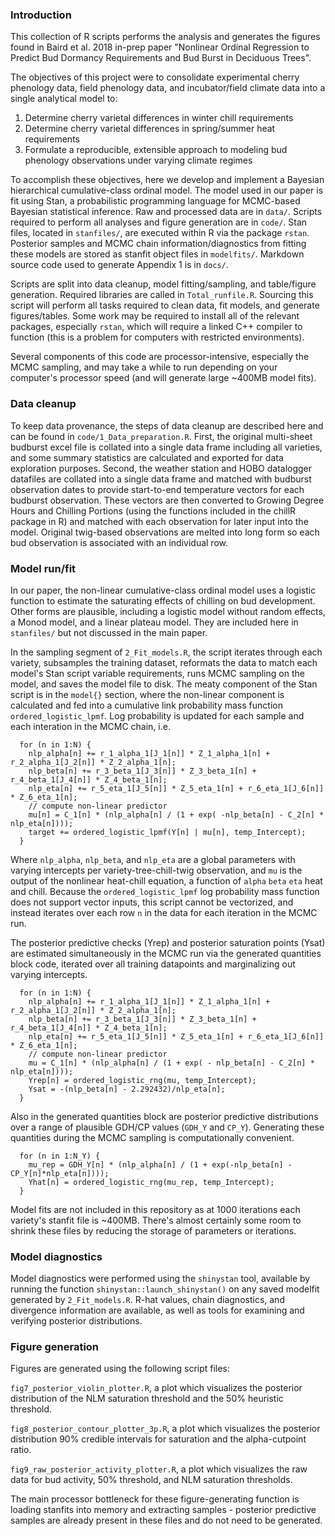 ### Introduction
This collection of R scripts performs the analysis and generates the figures found in Baird et al. 2018 in-prep paper "Nonlinear Ordinal Regression to Predict Bud Dormancy Requirements and Bud Burst in Deciduous Trees". 

The objectives of this project were to consolidate experimental cherry phenology data, field phenology data, and incubator/field climate data into a single analytical model to:

1. Determine cherry varietal differences in winter chill requirements
2. Determine cherry varietal differences in spring/summer heat requirements
3. Formulate a reproducible, extensible approach to modeling bud phenology observations under varying climate regimes

To accomplish these objectives, here we develop and implement a Bayesian hierarchical cumulative-class ordinal model. The model used in our paper is fit using Stan, a probabilistic programming language for MCMC-based Bayesian statistical inference. Raw and processed data are in `data/`. Scripts required to perform all analyses and figure generation are in `code/`. Stan files, located in `stanfiles/`, are executed within R via the package `rstan`. Posterior samples and MCMC chain information/diagnostics from fitting these models are stored as stanfit object files in `modelfits/`. Markdown source code used to generate Appendix 1 is in `docs/`.

Scripts are split into data cleanup, model fitting/sampling, and table/figure generation. Required libraries are called in `Total_runfile.R`. Sourcing this script will perform all tasks required to clean data, fit models, and generate figures/tables. Some work may be required to install all of the relevant packages, especially `rstan`, which will require a linked C++ compiler to function (this is a problem for computers with restricted environments).

Several components of this code are processor-intensive, especially the MCMC sampling, and may take a while to run depending on your computer's processor speed (and will generate large ~400MB model fits). 

### Data cleanup
To keep data provenance, the steps of data cleanup are described here and can be found in `code/1_Data_preparation.R`. First, the original multi-sheet budburst excel file is collated into a single data frame including all varieties, and some summary statistics are calculated and exported for data exploration purposes. Second, the weather station and HOBO datalogger datafiles are collated into a single data frame and matched with budburst observation dates to provide start-to-end temperature vectors for each budburst observation. These vectors are then converted to Growing Degree Hours and Chilling Portions (using the functions included in the chillR package in R) and matched with each observation for later input into the model. Original twig-based observations are melted into long form so each bud observation is associated with an individual row.

### Model run/fit
In our paper, the non-linear cumulative-class ordinal model uses a logistic function to estimate the saturating effects of chilling on bud development. Other forms are plausible, including a logistic model without random effects, a Monod model, and a linear plateau model. They are included here in `stanfiles/` but not discussed in the main paper. 

In the sampling segment of `2_Fit_models.R`, the script iterates through each variety, subsamples the training dataset, reformats the data to match each model's Stan script variable requirements, runs MCMC sampling on the model, and saves the model file to disk. The meaty component of the Stan script is in the `model{}` section, where the non-linear component is calculated and fed into a cumulative link probability mass function `ordered_logistic_lpmf`. Log probability is updated for each sample and each interation in the MCMC chain, i.e.

```
  for (n in 1:N) { 
    nlp_alpha[n] += r_1_alpha_1[J_1[n]] * Z_1_alpha_1[n] + r_2_alpha_1[J_2[n]] * Z_2_alpha_1[n];
    nlp_beta[n] += r_3_beta_1[J_3[n]] * Z_3_beta_1[n] + r_4_beta_1[J_4[n]] * Z_4_beta_1[n];
    nlp_eta[n] += r_5_eta_1[J_5[n]] * Z_5_eta_1[n] + r_6_eta_1[J_6[n]] * Z_6_eta_1[n];
    // compute non-linear predictor 
    mu[n] = C_1[n] * (nlp_alpha[n] / (1 + exp( -nlp_beta[n] - C_2[n] * nlp_eta[n])));
    target += ordered_logistic_lpmf(Y[n] | mu[n], temp_Intercept);
  } 
```

Where `nlp_alpha`, `nlp_beta`, and `nlp_eta` are a global parameters with varying intercepts per variety-tree-chill-twig observation, and `mu` is the output of the nonlinear heat-chill equation, a function of `alpha` `beta` `eta` heat and chill. Because the `ordered_logistic_lpmf` log probability mass function does not support vector inputs, this script cannot be vectorized, and instead iterates over each row `n` in the data for each iteration in the MCMC run. 

The posterior predictive checks (Yrep) and posterior saturation points (Ysat) are estimated simultaneously in the MCMC run via the generated quantities block code, iterated over all training datapoints and marginalizing out varying intercepts.

```
  for (n in 1:N) { 
    nlp_alpha[n] += r_1_alpha_1[J_1[n]] * Z_1_alpha_1[n] + r_2_alpha_1[J_2[n]] * Z_2_alpha_1[n];
    nlp_beta[n] += r_3_beta_1[J_3[n]] * Z_3_beta_1[n] + r_4_beta_1[J_4[n]] * Z_4_beta_1[n];
    nlp_eta[n] += r_5_eta_1[J_5[n]] * Z_5_eta_1[n] + r_6_eta_1[J_6[n]] * Z_6_eta_1[n];
    // compute non-linear predictor 
    mu = C_1[n] * (nlp_alpha[n] / (1 + exp( - nlp_beta[n] - C_2[n] * nlp_eta[n])));
    Yrep[n] = ordered_logistic_rng(mu, temp_Intercept);
    Ysat = -(nlp_beta[n] - 2.292432)/nlp_eta[n];
  } 
```

Also in the generated quantities block are posterior predictive distributions over a range of plausible GDH/CP values (`GDH_Y` and `CP_Y`). Generating these quantities during the MCMC sampling is computationally convenient.

```
  for (n in 1:N_Y) {
    mu_rep = GDH_Y[n] * (nlp_alpha[n] / (1 + exp(-nlp_beta[n] - CP_Y[n]*nlp_eta[n])));
    Yhat[n] = ordered_logistic_rng(mu_rep, temp_Intercept);
  }
```

Model fits are not included in this repository as at 1000 iterations each variety's stanfit file is ~400MB. There's almost certainly some room to shrink these files by reducing the storage of parameters or iterations. 

### Model diagnostics
Model diagnostics were performed using the `shinystan` tool, available by running the function `shinystan::launch_shinystan()` on any saved modelfit generated by `2_Fit_models.R`. R-hat values, chain diagnostics, and divergence information are available, as well as tools for examining and verifying posterior distributions. 

### Figure generation
Figures are generated using the following script files:

`fig7_posterior_violin_plotter.R`, a plot which visualizes the posterior distribution of the NLM saturation threshold and the 50% heuristic threshold.

`fig8_posterior_contour_plotter_3p.R`, a plot which visualizes the posterior distribution 90% credible intervals for saturation and the alpha-cutpoint ratio.
 
`fig9_raw_posterior_activity_plotter.R`, a plot which visualizes the raw data for bud activity, 50% threshold, and NLM saturation thresholds. 

The main processor bottleneck for these figure-generating function is loading stanfits into memory and extracting samples - posterior predictive samples are already present in these files and do not need to be generated.

